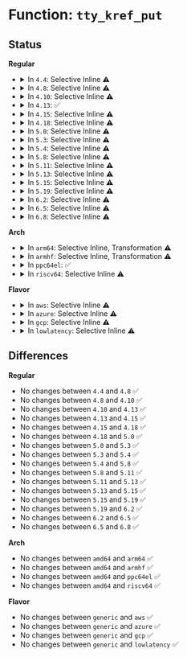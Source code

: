 # Function: <code>tty_kref_put</code>

## Status
<b>Regular</b>
<ul>
<li>
<details>
<summary>In <code>4.4</code>: Selective Inline ⚠️</summary>

```c
void tty_kref_put(struct tty_struct *tty);
```

**Collision:** Unique Global

**Inline:** Selective

**Transformation:** False

**Instances:**

```
In drivers/tty/tty_io.c (ffffffff814e0a60)
Location: drivers/tty/tty_io.c:1665
Inline: True
Inline callers:
  - drivers/tty/tty_io.c:__proc_set_tty
  - drivers/tty/tty_io.c:__tty_hangup
  - drivers/tty/tty_io.c:proc_clear_tty
  - drivers/tty/tty_io.c:tty_vhangup_self
  - drivers/tty/tty_io.c:release_tty
  - drivers/tty/tty_io.c:release_tty
  - drivers/tty/tty_io.c:tty_open
  - drivers/tty/tty_io.c:tty_open
Direct callers:
  - kernel/exit.c:release_task
  - security/apparmor/file.c:aa_inherit_files
  - drivers/tty/tty_port.c:tty_port_tty_set
  - drivers/tty/tty_port.c:tty_port_hangup
  - drivers/tty/tty_port.c:tty_port_tty_hangup
  - drivers/tty/tty_port.c:tty_port_tty_wakeup
  - drivers/tty/hvc/hvc_console.c:hvc_set_winsz
  - drivers/tty/hvc/hvc_console.c:hvc_remove
  - drivers/tty/hvc/hvc_console.c:hvc_poll
  - drivers/tty/serial/serial_core.c:uart_remove_one_port
```
**Symbols:**

```
ffffffff814e0a60-ffffffff814e0a85: tty_kref_put (STB_GLOBAL)
```
</details>
</li>
<li>
<details>
<summary>In <code>4.8</code>: Selective Inline ⚠️</summary>

```c
void tty_kref_put(struct tty_struct *tty);
```

**Collision:** Unique Global

**Inline:** Selective

**Transformation:** False

**Instances:**

```
In drivers/tty/tty_io.c (ffffffff81534fef)
Location: drivers/tty/tty_io.c:1667
Inline: True
Inline callers:
  - drivers/tty/tty_io.c:tty_open
  - drivers/tty/tty_io.c:tty_open
  - drivers/tty/tty_io.c:release_tty
  - drivers/tty/tty_io.c:release_tty
  - drivers/tty/tty_io.c:tty_vhangup_self
  - drivers/tty/tty_io.c:__tty_hangup
  - drivers/tty/tty_io.c:__proc_set_tty
  - drivers/tty/tty_io.c:proc_clear_tty
Direct callers:
  - kernel/exit.c:release_task
  - security/apparmor/file.c:aa_inherit_files
  - drivers/tty/tty_port.c:tty_port_tty_wakeup
  - drivers/tty/tty_port.c:tty_port_tty_hangup
  - drivers/tty/tty_port.c:tty_port_hangup
  - drivers/tty/tty_port.c:tty_port_tty_set
  - drivers/tty/tty_mutex.c:tty_unlock
  - drivers/tty/tty_mutex.c:tty_lock_interruptible
  - drivers/tty/hvc/hvc_console.c:hvc_remove
  - drivers/tty/hvc/hvc_console.c:hvc_poll
  - drivers/tty/hvc/hvc_console.c:hvc_set_winsz
  - drivers/tty/serial/serial_core.c:uart_remove_one_port
```
**Symbols:**

```
ffffffff81532170-ffffffff81532195: tty_kref_put (STB_GLOBAL)
```
</details>
</li>
<li>
<details>
<summary>In <code>4.10</code>: Selective Inline ⚠️</summary>

```c
void tty_kref_put(struct tty_struct *tty);
```

**Collision:** Unique Global

**Inline:** Selective

**Transformation:** False

**Instances:**

```
In drivers/tty/tty_io.c (ffffffff8156171e)
Location: drivers/tty/tty_io.c:1667
Inline: True
Inline callers:
  - drivers/tty/tty_io.c:tty_open
  - drivers/tty/tty_io.c:tty_open
  - drivers/tty/tty_io.c:release_tty
  - drivers/tty/tty_io.c:release_tty
  - drivers/tty/tty_io.c:tty_vhangup_self
  - drivers/tty/tty_io.c:__tty_hangup
  - drivers/tty/tty_io.c:__proc_set_tty
  - drivers/tty/tty_io.c:proc_clear_tty
Direct callers:
  - kernel/exit.c:release_task
  - security/apparmor/file.c:aa_inherit_files
  - drivers/tty/tty_port.c:tty_port_tty_wakeup
  - drivers/tty/tty_port.c:tty_port_tty_hangup
  - drivers/tty/tty_port.c:tty_port_hangup
  - drivers/tty/tty_port.c:tty_port_tty_set
  - drivers/tty/tty_mutex.c:tty_unlock
  - drivers/tty/tty_mutex.c:tty_lock_interruptible
  - drivers/tty/hvc/hvc_console.c:hvc_remove
  - drivers/tty/hvc/hvc_console.c:hvc_poll
  - drivers/tty/hvc/hvc_console.c:hvc_set_winsz
  - drivers/tty/serial/serial_core.c:uart_remove_one_port
```
**Symbols:**

```
ffffffff8155e8a0-ffffffff8155e8c5: tty_kref_put (STB_GLOBAL)
```
</details>
</li>
<li>
<details>
<summary>In <code>4.13</code>: ✅</summary>

```c
void tty_kref_put(struct tty_struct *tty);
```

**Collision:** Unique Global

**Inline:** No

**Transformation:** False

**Instances:**

```
In drivers/tty/tty_io.c (ffffffff81571e20)
Location: drivers/tty/tty_io.c:1435
Inline: False
Direct callers:
  - kernel/exit.c:release_task
  - security/apparmor/file.c:aa_inherit_files
  - drivers/tty/tty_io.c:tty_open
  - drivers/tty/tty_io.c:tty_open_by_driver
  - drivers/tty/tty_io.c:release_tty
  - drivers/tty/tty_io.c:release_tty
  - drivers/tty/tty_io.c:tty_vhangup_self
  - drivers/tty/tty_port.c:tty_port_tty_hangup
  - drivers/tty/tty_port.c:tty_port_hangup
  - drivers/tty/tty_port.c:tty_port_tty_set
  - drivers/tty/tty_port.c:tty_port_default_wakeup
  - drivers/tty/tty_mutex.c:tty_unlock
  - drivers/tty/tty_mutex.c:tty_lock_interruptible
  - drivers/tty/tty_jobctrl.c:__proc_set_tty
  - drivers/tty/tty_jobctrl.c:proc_clear_tty
  - drivers/tty/hvc/hvc_console.c:hvc_remove
  - drivers/tty/hvc/hvc_console.c:hvc_poll
  - drivers/tty/hvc/hvc_console.c:hvc_set_winsz
  - drivers/tty/serial/serial_core.c:uart_remove_one_port
```
**Symbols:**

```
ffffffff81571e20-ffffffff81571e81: tty_kref_put (STB_GLOBAL)
```
</details>
</li>
<li>
<details>
<summary>In <code>4.15</code>: Selective Inline ⚠️</summary>

```c
void tty_kref_put(struct tty_struct *tty);
```

**Collision:** Unique Global

**Inline:** Selective

**Transformation:** False

**Instances:**

```
In drivers/tty/tty_io.c (ffffffff815d9b0d)
Location: drivers/tty/tty_io.c:1453
Inline: True
Inline callers:
  - drivers/tty/tty_io.c:tty_open
  - drivers/tty/tty_io.c:tty_open
  - drivers/tty/tty_io.c:tty_open
  - drivers/tty/tty_io.c:tty_kopen
  - drivers/tty/tty_io.c:release_tty
  - drivers/tty/tty_io.c:release_tty
  - drivers/tty/tty_io.c:tty_vhangup_self
Direct callers:
  - kernel/exit.c:release_task
  - security/apparmor/file.c:aa_inherit_files
  - drivers/tty/tty_port.c:tty_port_tty_hangup
  - drivers/tty/tty_port.c:tty_port_hangup
  - drivers/tty/tty_port.c:tty_port_tty_set
  - drivers/tty/tty_port.c:tty_port_default_wakeup
  - drivers/tty/tty_mutex.c:tty_unlock
  - drivers/tty/tty_mutex.c:tty_lock_interruptible
  - drivers/tty/tty_jobctrl.c:__proc_set_tty
  - drivers/tty/tty_jobctrl.c:proc_clear_tty
  - drivers/tty/hvc/hvc_console.c:hvc_remove
  - drivers/tty/hvc/hvc_console.c:hvc_poll
  - drivers/tty/hvc/hvc_console.c:hvc_set_winsz
  - drivers/tty/serial/serial_core.c:uart_remove_one_port
  - drivers/tty/serdev/serdev-ttyport.c:ttyport_write_wakeup
```
**Symbols:**

```
ffffffff815d8750-ffffffff815d877a: tty_kref_put (STB_GLOBAL)
```
</details>
</li>
<li>
<details>
<summary>In <code>4.18</code>: Selective Inline ⚠️</summary>

```c
void tty_kref_put(struct tty_struct *tty);
```

**Collision:** Unique Global

**Inline:** Selective

**Transformation:** False

**Instances:**

```
In drivers/tty/tty_io.c (ffffffff81612a8d)
Location: drivers/tty/tty_io.c:1471
Inline: True
Inline callers:
  - drivers/tty/tty_io.c:tty_open
  - drivers/tty/tty_io.c:tty_open
  - drivers/tty/tty_io.c:tty_open
  - drivers/tty/tty_io.c:tty_kopen
  - drivers/tty/tty_io.c:release_tty
  - drivers/tty/tty_io.c:release_tty
  - drivers/tty/tty_io.c:tty_vhangup_self
Direct callers:
  - security/apparmor/file.c:aa_inherit_files
  - drivers/tty/tty_port.c:tty_port_tty_hangup
  - drivers/tty/tty_port.c:tty_port_hangup
  - drivers/tty/tty_port.c:tty_port_tty_set
  - drivers/tty/tty_port.c:tty_port_default_wakeup
  - drivers/tty/tty_mutex.c:tty_unlock
  - drivers/tty/tty_mutex.c:tty_lock_interruptible
  - drivers/tty/tty_jobctrl.c:__proc_set_tty
  - drivers/tty/tty_jobctrl.c:proc_clear_tty
  - drivers/tty/hvc/hvc_console.c:hvc_remove
  - drivers/tty/hvc/hvc_console.c:hvc_poll
  - drivers/tty/hvc/hvc_console.c:hvc_set_winsz
  - drivers/tty/serial/serial_core.c:uart_remove_one_port
  - drivers/tty/serdev/serdev-ttyport.c:ttyport_write_wakeup
```
**Symbols:**

```
ffffffff81610940-ffffffff8161096b: tty_kref_put (STB_GLOBAL)
```
</details>
</li>
<li>
<details>
<summary>In <code>5.0</code>: Selective Inline ⚠️</summary>

```c
void tty_kref_put(struct tty_struct *tty);
```

**Collision:** Unique Global

**Inline:** Selective

**Transformation:** False

**Instances:**

```
In drivers/tty/tty_io.c (ffffffff8162fb2d)
Location: drivers/tty/tty_io.c:1483
Inline: True
Inline callers:
  - drivers/tty/tty_io.c:tty_open
  - drivers/tty/tty_io.c:tty_open
  - drivers/tty/tty_io.c:tty_open
  - drivers/tty/tty_io.c:tty_kopen
  - drivers/tty/tty_io.c:release_tty
  - drivers/tty/tty_io.c:release_tty
  - drivers/tty/tty_io.c:tty_vhangup_self
Direct callers:
  - security/apparmor/file.c:aa_inherit_files
  - drivers/tty/tty_port.c:tty_port_tty_hangup
  - drivers/tty/tty_port.c:tty_port_hangup
  - drivers/tty/tty_port.c:tty_port_tty_set
  - drivers/tty/tty_port.c:tty_port_default_wakeup
  - drivers/tty/tty_mutex.c:tty_unlock
  - drivers/tty/tty_mutex.c:tty_lock_interruptible
  - drivers/tty/tty_jobctrl.c:__proc_set_tty
  - drivers/tty/tty_jobctrl.c:proc_clear_tty
  - drivers/tty/hvc/hvc_console.c:hvc_remove
  - drivers/tty/hvc/hvc_console.c:__hvc_poll
  - drivers/tty/hvc/hvc_console.c:hvc_set_winsz
  - drivers/tty/serial/serial_core.c:uart_remove_one_port
  - drivers/tty/serdev/serdev-ttyport.c:ttyport_write_wakeup
```
**Symbols:**

```
ffffffff8162da70-ffffffff8162da9b: tty_kref_put (STB_GLOBAL)
```
</details>
</li>
<li>
<details>
<summary>In <code>5.3</code>: Selective Inline ⚠️</summary>

```c
void tty_kref_put(struct tty_struct *tty);
```

**Collision:** Unique Global

**Inline:** Selective

**Transformation:** False

**Instances:**

```
In drivers/tty/tty_io.c (ffffffff81663a2f)
Location: drivers/tty/tty_io.c:1485
Inline: True
Inline callers:
  - drivers/tty/tty_io.c:tty_open
  - drivers/tty/tty_io.c:tty_open
  - drivers/tty/tty_io.c:tty_open
  - drivers/tty/tty_io.c:tty_kopen
  - drivers/tty/tty_io.c:release_tty
  - drivers/tty/tty_io.c:release_tty
  - drivers/tty/tty_io.c:tty_vhangup_self
Direct callers:
  - kernel/exit.c:release_task
  - kernel/audit.c:audit_set_loginuid
  - security/apparmor/file.c:aa_inherit_files
  - drivers/tty/tty_port.c:tty_port_tty_hangup
  - drivers/tty/tty_port.c:tty_port_hangup
  - drivers/tty/tty_port.c:tty_port_tty_set
  - drivers/tty/tty_port.c:tty_port_default_wakeup
  - drivers/tty/tty_mutex.c:tty_unlock
  - drivers/tty/tty_mutex.c:tty_lock_interruptible
  - drivers/tty/tty_jobctrl.c:__proc_set_tty
  - drivers/tty/tty_jobctrl.c:proc_clear_tty
  - drivers/tty/hvc/hvc_console.c:hvc_remove
  - drivers/tty/hvc/hvc_console.c:__hvc_poll
  - drivers/tty/hvc/hvc_console.c:hvc_set_winsz
  - drivers/tty/serial/serial_core.c:uart_remove_one_port
  - drivers/tty/serdev/serdev-ttyport.c:ttyport_write_wakeup
```
**Symbols:**

```
ffffffff81661620-ffffffff81661649: tty_kref_put (STB_GLOBAL)
```
</details>
</li>
<li>
<details>
<summary>In <code>5.4</code>: Selective Inline ⚠️</summary>

```c
void tty_kref_put(struct tty_struct *tty);
```

**Collision:** Unique Global

**Inline:** Selective

**Transformation:** False

**Instances:**

```
In drivers/tty/tty_io.c (ffffffff8168609f)
Location: drivers/tty/tty_io.c:1485
Inline: True
Inline callers:
  - drivers/tty/tty_io.c:tty_open
  - drivers/tty/tty_io.c:tty_open
  - drivers/tty/tty_io.c:tty_open
  - drivers/tty/tty_io.c:tty_kopen
  - drivers/tty/tty_io.c:release_tty
  - drivers/tty/tty_io.c:release_tty
  - drivers/tty/tty_io.c:tty_vhangup_self
Direct callers:
  - kernel/exit.c:release_task
  - kernel/audit.c:audit_set_loginuid
  - security/apparmor/file.c:aa_inherit_files
  - drivers/tty/tty_port.c:tty_port_tty_hangup
  - drivers/tty/tty_port.c:tty_port_hangup
  - drivers/tty/tty_port.c:tty_port_tty_set
  - drivers/tty/tty_port.c:tty_port_default_wakeup
  - drivers/tty/tty_mutex.c:tty_unlock
  - drivers/tty/tty_mutex.c:tty_lock_interruptible
  - drivers/tty/tty_jobctrl.c:__proc_set_tty
  - drivers/tty/tty_jobctrl.c:proc_clear_tty
  - drivers/tty/hvc/hvc_console.c:hvc_remove
  - drivers/tty/hvc/hvc_console.c:__hvc_poll
  - drivers/tty/hvc/hvc_console.c:hvc_set_winsz
  - drivers/tty/serial/serial_core.c:uart_remove_one_port
  - drivers/tty/serdev/serdev-ttyport.c:ttyport_write_wakeup
```
**Symbols:**

```
ffffffff81683c70-ffffffff81683c99: tty_kref_put (STB_GLOBAL)
```
</details>
</li>
<li>
<details>
<summary>In <code>5.8</code>: Selective Inline ⚠️</summary>

```c
void tty_kref_put(struct tty_struct *tty);
```

**Collision:** Unique Global

**Inline:** Selective

**Transformation:** False

**Instances:**

```
In drivers/tty/tty_io.c (ffffffff81738102)
Location: drivers/tty/tty_io.c:1489
Inline: True
Inline callers:
  - drivers/tty/tty_io.c:tty_open
  - drivers/tty/tty_io.c:tty_open_by_driver
  - drivers/tty/tty_io.c:tty_open_by_driver
  - drivers/tty/tty_io.c:tty_kopen
  - drivers/tty/tty_io.c:release_tty
  - drivers/tty/tty_io.c:release_tty
  - drivers/tty/tty_io.c:tty_vhangup_self
Direct callers:
  - kernel/exit.c:__exit_signal
  - kernel/audit.c:audit_log_set_loginuid
  - kernel/audit.c:audit_log_multicast
  - security/selinux/hooks.c:selinux_bprm_committing_creds
  - security/apparmor/file.c:aa_inherit_files
  - drivers/tty/tty_port.c:tty_port_tty_hangup
  - drivers/tty/tty_port.c:tty_port_hangup
  - drivers/tty/tty_port.c:tty_port_default_wakeup
  - drivers/tty/tty_mutex.c:tty_unlock
  - drivers/tty/tty_mutex.c:tty_lock_interruptible
  - drivers/tty/tty_jobctrl.c:tty_jobctrl_ioctl
  - drivers/tty/tty_jobctrl.c:session_clear_tty
  - drivers/tty/tty_jobctrl.c:__proc_set_tty
  - drivers/tty/hvc/hvc_console.c:hvc_remove
  - drivers/tty/hvc/hvc_console.c:__hvc_poll
  - drivers/tty/hvc/hvc_console.c:hvc_set_winsz
  - drivers/tty/serial/serial_core.c:uart_remove_one_port
  - drivers/tty/serdev/serdev-ttyport.c:ttyport_write_wakeup
```
**Symbols:**

```
ffffffff81735300-ffffffff81735382: tty_kref_put (STB_GLOBAL)
```
</details>
</li>
<li>
<details>
<summary>In <code>5.11</code>: Selective Inline ⚠️</summary>

```c
void tty_kref_put(struct tty_struct *tty);
```

**Collision:** Unique Global

**Inline:** Selective

**Transformation:** False

**Instances:**

```
In drivers/tty/tty_io.c (ffffffff817544be)
Location: drivers/tty/tty_io.c:1570
Inline: True
Inline callers:
  - drivers/tty/tty_io.c:tty_open
  - drivers/tty/tty_io.c:tty_open_by_driver
  - drivers/tty/tty_io.c:tty_open_by_driver
  - drivers/tty/tty_io.c:tty_kopen
  - drivers/tty/tty_io.c:release_tty
  - drivers/tty/tty_io.c:release_tty
  - drivers/tty/tty_io.c:tty_vhangup_self
Direct callers:
  - kernel/exit.c:__exit_signal
  - kernel/audit.c:audit_log_set_loginuid
  - kernel/audit.c:audit_log_multicast
  - security/selinux/hooks.c:selinux_bprm_committing_creds
  - security/apparmor/file.c:aa_inherit_files
  - drivers/tty/tty_port.c:tty_port_tty_hangup
  - drivers/tty/tty_port.c:tty_port_hangup
  - drivers/tty/tty_port.c:tty_port_default_wakeup
  - drivers/tty/tty_mutex.c:tty_unlock
  - drivers/tty/tty_mutex.c:tty_lock_interruptible
  - drivers/tty/tty_jobctrl.c:tty_jobctrl_ioctl
  - drivers/tty/tty_jobctrl.c:session_clear_tty
  - drivers/tty/tty_jobctrl.c:__proc_set_tty
  - drivers/tty/hvc/hvc_console.c:hvc_remove
  - drivers/tty/hvc/hvc_console.c:__hvc_poll
  - drivers/tty/hvc/hvc_console.c:hvc_set_winsz
  - drivers/tty/serial/serial_core.c:uart_remove_one_port
  - drivers/tty/serdev/serdev-ttyport.c:ttyport_write_wakeup
```
**Symbols:**

```
ffffffff817514b0-ffffffff81751532: tty_kref_put (STB_GLOBAL)
```
</details>
</li>
<li>
<details>
<summary>In <code>5.13</code>: Selective Inline ⚠️</summary>

```c
void tty_kref_put(struct tty_struct *tty);
```

**Collision:** Unique Global

**Inline:** Selective

**Transformation:** False

**Instances:**

```
In drivers/tty/tty_io.c (ffffffff8173807d)
Location: drivers/tty/tty_io.c:1585
Inline: True
Inline callers:
  - drivers/tty/tty_io.c:tty_open
  - drivers/tty/tty_io.c:tty_open
  - drivers/tty/tty_io.c:tty_open
  - drivers/tty/tty_io.c:tty_kopen
  - drivers/tty/tty_io.c:release_tty
  - drivers/tty/tty_io.c:release_tty
  - drivers/tty/tty_io.c:tty_vhangup_self
Direct callers:
  - kernel/exit.c:__exit_signal
  - kernel/audit.c:audit_set_loginuid
  - kernel/audit.c:audit_log_multicast
  - security/selinux/hooks.c:selinux_bprm_committing_creds
  - security/apparmor/file.c:aa_inherit_files
  - drivers/tty/tty_port.c:tty_port_tty_hangup
  - drivers/tty/tty_port.c:tty_port_hangup
  - drivers/tty/tty_port.c:tty_port_default_wakeup
  - drivers/tty/tty_mutex.c:tty_unlock
  - drivers/tty/tty_mutex.c:tty_lock_interruptible
  - drivers/tty/tty_jobctrl.c:no_tty
  - drivers/tty/tty_jobctrl.c:session_clear_tty
  - drivers/tty/tty_jobctrl.c:__proc_set_tty
  - drivers/tty/hvc/hvc_console.c:hvc_remove
  - drivers/tty/hvc/hvc_console.c:__hvc_poll
  - drivers/tty/hvc/hvc_console.c:hvc_set_winsz
  - drivers/tty/serial/serial_core.c:uart_remove_one_port
  - drivers/tty/serdev/serdev-ttyport.c:ttyport_write_wakeup
```
**Symbols:**

```
ffffffff81735340-ffffffff817353c2: tty_kref_put (STB_GLOBAL)
```
</details>
</li>
<li>
<details>
<summary>In <code>5.15</code>: Selective Inline ⚠️</summary>

```c
void tty_kref_put(struct tty_struct *tty);
```

**Collision:** Unique Global

**Inline:** Selective

**Transformation:** False

**Instances:**

```
In drivers/tty/tty_io.c (ffffffff817b8b1d)
Location: drivers/tty/tty_io.c:1578
Inline: True
Inline callers:
  - drivers/tty/tty_io.c:tty_open
  - drivers/tty/tty_io.c:tty_open
  - drivers/tty/tty_io.c:tty_open
  - drivers/tty/tty_io.c:tty_kopen
  - drivers/tty/tty_io.c:release_tty
  - drivers/tty/tty_io.c:release_tty
  - drivers/tty/tty_io.c:tty_vhangup_self
Direct callers:
  - kernel/exit.c:__exit_signal
  - kernel/audit.c:audit_set_loginuid
  - kernel/audit.c:audit_log_multicast
  - security/selinux/hooks.c:selinux_bprm_committing_creds
  - security/apparmor/file.c:aa_inherit_files
  - drivers/tty/tty_port.c:tty_port_tty_hangup
  - drivers/tty/tty_port.c:tty_port_hangup
  - drivers/tty/tty_port.c:tty_port_default_wakeup
  - drivers/tty/tty_mutex.c:tty_unlock_slave
  - drivers/tty/tty_mutex.c:tty_lock_interruptible
  - drivers/tty/tty_jobctrl.c:no_tty
  - drivers/tty/tty_jobctrl.c:session_clear_tty
  - drivers/tty/tty_jobctrl.c:__proc_set_tty
  - drivers/tty/hvc/hvc_console.c:hvc_remove
  - drivers/tty/hvc/hvc_console.c:__hvc_poll
  - drivers/tty/hvc/hvc_console.c:hvc_set_winsz
  - drivers/tty/serial/serial_core.c:uart_remove_one_port
  - drivers/tty/serial/8250/8250_port.c:serial8250_update_uartclk
  - drivers/tty/serdev/serdev-ttyport.c:ttyport_write_wakeup
```
**Symbols:**

```
ffffffff817b5d00-ffffffff817b5d82: tty_kref_put (STB_GLOBAL)
```
</details>
</li>
<li>
<details>
<summary>In <code>5.19</code>: Selective Inline ⚠️</summary>

```c
void tty_kref_put(struct tty_struct *tty);
```

**Collision:** Unique Global

**Inline:** Selective

**Transformation:** False

**Instances:**

```
In drivers/tty/tty_io.c (ffffffff818f4ae7)
Location: drivers/tty/tty_io.c:1567
Inline: True
Inline callers:
  - drivers/tty/tty_io.c:tty_open
  - drivers/tty/tty_io.c:tty_open
  - drivers/tty/tty_io.c:tty_open
  - drivers/tty/tty_io.c:tty_open
  - drivers/tty/tty_io.c:tty_open
  - drivers/tty/tty_io.c:tty_open
  - drivers/tty/tty_io.c:tty_kopen
  - drivers/tty/tty_io.c:tty_kopen
  - drivers/tty/tty_io.c:release_tty
  - drivers/tty/tty_io.c:release_tty
  - drivers/tty/tty_io.c:release_tty
  - drivers/tty/tty_io.c:release_tty
  - drivers/tty/tty_io.c:tty_vhangup_self
  - drivers/tty/tty_io.c:tty_vhangup_self
Direct callers:
  - kernel/exit.c:__exit_signal
  - kernel/audit.c:audit_set_loginuid
  - kernel/audit.c:audit_log_task_info
  - kernel/audit.c:audit_log_multicast
  - security/selinux/hooks.c:selinux_bprm_committing_creds
  - security/selinux/hooks.c:selinux_bprm_committing_creds
  - security/selinux/hooks.c:selinux_bprm_committing_creds
  - security/apparmor/file.c:aa_inherit_files
  - security/apparmor/file.c:aa_inherit_files
  - security/apparmor/file.c:aa_inherit_files
  - drivers/tty/tty_port.c:tty_port_tty_hangup
  - drivers/tty/tty_port.c:tty_port_hangup
  - drivers/tty/tty_port.c:tty_port_default_wakeup
  - drivers/tty/tty_mutex.c:tty_unlock_slave
  - drivers/tty/tty_mutex.c:tty_lock_interruptible
  - drivers/tty/tty_jobctrl.c:no_tty
  - drivers/tty/tty_jobctrl.c:session_clear_tty
  - drivers/tty/tty_jobctrl.c:__proc_set_tty
  - drivers/tty/hvc/hvc_console.c:hvc_remove
  - drivers/tty/hvc/hvc_console.c:__hvc_poll
  - drivers/tty/hvc/hvc_console.c:hvc_set_winsz
  - drivers/tty/serial/serial_core.c:uart_remove_one_port
  - drivers/tty/serial/8250/8250_port.c:serial8250_update_uartclk
  - drivers/tty/serdev/serdev-ttyport.c:ttyport_write_wakeup
```
**Symbols:**

```
ffffffff818f1810-ffffffff818f18c2: tty_kref_put (STB_GLOBAL)
```
</details>
</li>
<li>
<details>
<summary>In <code>6.2</code>: Selective Inline ⚠️</summary>

```c
void tty_kref_put(struct tty_struct *tty);
```

**Collision:** Unique Global

**Inline:** Selective

**Transformation:** False

**Instances:**

```
In drivers/tty/tty_io.c (ffffffff81a4d117)
Location: drivers/tty/tty_io.c:1562
Inline: True
Inline callers:
  - drivers/tty/tty_io.c:tty_open
  - drivers/tty/tty_io.c:tty_open
  - drivers/tty/tty_io.c:tty_open
  - drivers/tty/tty_io.c:tty_open
  - drivers/tty/tty_io.c:tty_open
  - drivers/tty/tty_io.c:tty_open
  - drivers/tty/tty_io.c:tty_kopen
  - drivers/tty/tty_io.c:tty_kopen
  - drivers/tty/tty_io.c:release_tty
  - drivers/tty/tty_io.c:release_tty
  - drivers/tty/tty_io.c:release_tty
  - drivers/tty/tty_io.c:release_tty
  - drivers/tty/tty_io.c:tty_vhangup_self
  - drivers/tty/tty_io.c:tty_vhangup_self
Direct callers:
  - kernel/exit.c:__exit_signal
  - kernel/audit.c:audit_set_loginuid
  - kernel/audit.c:audit_log_task_info
  - kernel/audit.c:audit_log_multicast
  - security/selinux/hooks.c:selinux_bprm_committing_creds
  - security/selinux/hooks.c:selinux_bprm_committing_creds
  - security/selinux/hooks.c:selinux_bprm_committing_creds
  - security/apparmor/file.c:aa_inherit_files
  - security/apparmor/file.c:aa_inherit_files
  - security/apparmor/file.c:aa_inherit_files
  - drivers/tty/tty_port.c:tty_port_tty_hangup
  - drivers/tty/tty_port.c:tty_port_hangup
  - drivers/tty/tty_port.c:tty_port_default_wakeup
  - drivers/tty/tty_mutex.c:tty_unlock_slave
  - drivers/tty/tty_mutex.c:tty_lock_interruptible
  - drivers/tty/tty_jobctrl.c:no_tty
  - drivers/tty/tty_jobctrl.c:session_clear_tty
  - drivers/tty/tty_jobctrl.c:__proc_set_tty
  - drivers/tty/hvc/hvc_console.c:hvc_remove
  - drivers/tty/hvc/hvc_console.c:__hvc_poll
  - drivers/tty/hvc/hvc_console.c:hvc_set_winsz
  - drivers/tty/serial/serial_core.c:uart_remove_one_port
  - drivers/tty/serial/8250/8250_port.c:serial8250_update_uartclk
  - drivers/tty/serdev/serdev-ttyport.c:ttyport_write_wakeup
```
**Symbols:**

```
ffffffff81a498a0-ffffffff81a4994a: tty_kref_put (STB_GLOBAL)
```
</details>
</li>
<li>
<details>
<summary>In <code>6.5</code>: Selective Inline ⚠️</summary>

```c
void tty_kref_put(struct tty_struct *tty);
```

**Collision:** Unique Global

**Inline:** Selective

**Transformation:** False

**Instances:**

```
In drivers/tty/tty_io.c (ffffffff81a97417)
Location: drivers/tty/tty_io.c:1571
Inline: True
Inline callers:
  - drivers/tty/tty_io.c:tty_open
  - drivers/tty/tty_io.c:tty_open
  - drivers/tty/tty_io.c:tty_open
  - drivers/tty/tty_io.c:tty_open
  - drivers/tty/tty_io.c:tty_open
  - drivers/tty/tty_io.c:tty_open
  - drivers/tty/tty_io.c:tty_kopen
  - drivers/tty/tty_io.c:tty_kopen
  - drivers/tty/tty_io.c:release_tty
  - drivers/tty/tty_io.c:release_tty
  - drivers/tty/tty_io.c:release_tty
  - drivers/tty/tty_io.c:release_tty
  - drivers/tty/tty_io.c:tty_vhangup_self
  - drivers/tty/tty_io.c:tty_vhangup_self
Direct callers:
  - kernel/exit.c:__exit_signal
  - kernel/audit.c:audit_set_loginuid
  - kernel/audit.c:audit_log_task_info
  - kernel/audit.c:audit_log_multicast
  - security/selinux/hooks.c:selinux_bprm_committing_creds
  - security/selinux/hooks.c:selinux_bprm_committing_creds
  - security/selinux/hooks.c:selinux_bprm_committing_creds
  - security/apparmor/file.c:aa_inherit_files
  - security/apparmor/file.c:aa_inherit_files
  - security/apparmor/file.c:aa_inherit_files
  - drivers/tty/tty_port.c:tty_port_tty_hangup
  - drivers/tty/tty_port.c:tty_port_hangup
  - drivers/tty/tty_port.c:tty_port_default_wakeup
  - drivers/tty/tty_mutex.c:tty_unlock_slave
  - drivers/tty/tty_mutex.c:tty_lock_interruptible
  - drivers/tty/tty_jobctrl.c:no_tty
  - drivers/tty/tty_jobctrl.c:session_clear_tty
  - drivers/tty/tty_jobctrl.c:__proc_set_tty
  - drivers/tty/hvc/hvc_console.c:hvc_remove
  - drivers/tty/hvc/hvc_console.c:__hvc_poll
  - drivers/tty/hvc/hvc_console.c:hvc_set_winsz
  - drivers/tty/serial/serial_core.c:serial_core_remove_one_port
  - drivers/tty/serial/8250/8250_port.c:serial8250_update_uartclk
  - drivers/tty/serdev/serdev-ttyport.c:ttyport_write_wakeup
```
**Symbols:**

```
ffffffff81a93ad0-ffffffff81a93b7a: tty_kref_put (STB_GLOBAL)
```
</details>
</li>
<li>
<details>
<summary>In <code>6.8</code>: Selective Inline ⚠️</summary>

```c
void tty_kref_put(struct tty_struct *tty);
```

**Collision:** Unique Global

**Inline:** Selective

**Transformation:** False

**Instances:**

```
In drivers/tty/tty_io.c (ffffffff81ae9e56)
Location: drivers/tty/tty_io.c:1569
Inline: True
Inline callers:
  - drivers/tty/tty_io.c:tty_open
  - drivers/tty/tty_io.c:tty_open
  - drivers/tty/tty_io.c:tty_open
  - drivers/tty/tty_io.c:tty_open
  - drivers/tty/tty_io.c:tty_open
  - drivers/tty/tty_io.c:tty_open
  - drivers/tty/tty_io.c:tty_kopen
  - drivers/tty/tty_io.c:tty_kopen
  - drivers/tty/tty_io.c:release_tty
  - drivers/tty/tty_io.c:release_tty
  - drivers/tty/tty_io.c:release_tty
  - drivers/tty/tty_io.c:release_tty
  - drivers/tty/tty_io.c:tty_vhangup_self
  - drivers/tty/tty_io.c:tty_vhangup_self
Direct callers:
  - kernel/exit.c:__exit_signal
  - kernel/audit.c:audit_set_loginuid
  - kernel/audit.c:audit_log_task_info
  - kernel/audit.c:audit_log_multicast
  - security/selinux/hooks.c:selinux_bprm_committing_creds
  - security/selinux/hooks.c:selinux_bprm_committing_creds
  - security/selinux/hooks.c:selinux_bprm_committing_creds
  - security/apparmor/file.c:aa_inherit_files
  - security/apparmor/file.c:aa_inherit_files
  - security/apparmor/file.c:aa_inherit_files
  - drivers/tty/tty_port.c:tty_port_tty_hangup
  - drivers/tty/tty_port.c:tty_port_hangup
  - drivers/tty/tty_port.c:tty_port_default_wakeup
  - drivers/tty/tty_mutex.c:tty_unlock_slave
  - drivers/tty/tty_mutex.c:tty_lock_interruptible
  - drivers/tty/tty_jobctrl.c:no_tty
  - drivers/tty/tty_jobctrl.c:session_clear_tty
  - drivers/tty/tty_jobctrl.c:__proc_set_tty
  - drivers/tty/hvc/hvc_console.c:hvc_remove
  - drivers/tty/hvc/hvc_console.c:__hvc_poll
  - drivers/tty/hvc/hvc_console.c:hvc_set_winsz
  - drivers/tty/serial/serial_core.c:serial_core_remove_one_port
  - drivers/tty/serial/8250/8250_port.c:serial8250_update_uartclk
  - drivers/tty/serdev/serdev-ttyport.c:ttyport_write_wakeup
```
**Symbols:**

```
ffffffff81ae6540-ffffffff81ae65ea: tty_kref_put (STB_GLOBAL)
```
</details>
</li>
</ul>
<b>Arch</b>
<ul>
<li>
<details>
<summary>In <code>arm64</code>: Selective Inline, Transformation ⚠️</summary>

```c
void tty_kref_put(struct tty_struct *tty);
```

**Collision:** Unique Global

**Inline:** Selective

**Transformation:** True

**Instances:**

```
In drivers/tty/tty_io.c (ffff800010853c9c)
Location: drivers/tty/tty_io.c:1485
Inline: True
Inline callers:
  - drivers/tty/tty_io.c:tty_open
  - drivers/tty/tty_io.c:tty_open
  - drivers/tty/tty_io.c:tty_open
  - drivers/tty/tty_io.c:tty_kopen
  - drivers/tty/tty_io.c:release_tty
  - drivers/tty/tty_io.c:release_tty
  - drivers/tty/tty_io.c:tty_vhangup_self
Direct callers:
  - kernel/exit.c:release_task
  - kernel/audit.c:audit_set_loginuid
  - security/apparmor/file.c:aa_inherit_files
  - security/apparmor/file.c:aa_inherit_files
  - drivers/tty/tty_io.c:tty_open
  - drivers/tty/tty_io.c:tty_open
  - drivers/tty/tty_io.c:tty_open
  - drivers/tty/tty_io.c:tty_kopen
  - drivers/tty/tty_io.c:release_tty
  - drivers/tty/tty_io.c:release_tty
  - drivers/tty/tty_io.c:tty_vhangup_self
  - drivers/tty/tty_port.c:tty_port_tty_hangup
  - drivers/tty/tty_port.c:tty_port_hangup
  - drivers/tty/tty_port.c:tty_port_tty_set
  - drivers/tty/tty_port.c:tty_port_default_wakeup
  - drivers/tty/tty_mutex.c:tty_unlock
  - drivers/tty/tty_mutex.c:tty_lock_interruptible
  - drivers/tty/tty_jobctrl.c:__proc_set_tty
  - drivers/tty/tty_jobctrl.c:proc_clear_tty
  - drivers/tty/hvc/hvc_console.c:hvc_remove
  - drivers/tty/hvc/hvc_console.c:__hvc_poll
  - drivers/tty/hvc/hvc_console.c:hvc_set_winsz
  - drivers/tty/serial/serial_core.c:uart_remove_one_port
  - drivers/tty/serdev/serdev-ttyport.c:ttyport_write_wakeup
```
**Symbols:**

```
ffff80001084f2e0-ffff80001084f348: tty_kref_put.part.0 (STB_LOCAL)
ffff80001084f348-ffff80001084f378: tty_kref_put (STB_GLOBAL)
```
</details>
</li>
<li>
<details>
<summary>In <code>armhf</code>: Selective Inline, Transformation ⚠️</summary>

```c
void tty_kref_put(struct tty_struct *tty);
```

**Collision:** Unique Global

**Inline:** Selective

**Transformation:** True

**Instances:**

```
In drivers/tty/tty_io.c (c095e538)
Location: drivers/tty/tty_io.c:1485
Inline: True
Inline callers:
  - drivers/tty/tty_io.c:tty_open
  - drivers/tty/tty_io.c:tty_open
  - drivers/tty/tty_io.c:tty_open
  - drivers/tty/tty_io.c:tty_kopen
  - drivers/tty/tty_io.c:release_tty
  - drivers/tty/tty_io.c:release_tty
  - drivers/tty/tty_io.c:tty_vhangup_self
Direct callers:
  - kernel/exit.c:release_task
  - kernel/audit.c:audit_set_loginuid
  - security/apparmor/file.c:aa_inherit_files
  - drivers/tty/tty_io.c:tty_open
  - drivers/tty/tty_io.c:tty_open
  - drivers/tty/tty_io.c:tty_open
  - drivers/tty/tty_io.c:tty_kopen
  - drivers/tty/tty_io.c:release_tty
  - drivers/tty/tty_io.c:release_tty
  - drivers/tty/tty_io.c:tty_vhangup_self
  - drivers/tty/tty_port.c:tty_port_tty_hangup
  - drivers/tty/tty_port.c:tty_port_hangup
  - drivers/tty/tty_port.c:tty_port_tty_set
  - drivers/tty/tty_port.c:tty_port_default_wakeup
  - drivers/tty/tty_mutex.c:tty_unlock
  - drivers/tty/tty_mutex.c:tty_lock_interruptible
  - drivers/tty/tty_jobctrl.c:__proc_set_tty
  - drivers/tty/tty_jobctrl.c:proc_clear_tty
  - drivers/tty/hvc/hvc_console.c:hvc_remove
  - drivers/tty/hvc/hvc_console.c:__hvc_poll
  - drivers/tty/hvc/hvc_console.c:hvc_set_winsz
  - drivers/tty/serial/serial_core.c:uart_remove_one_port
  - drivers/tty/serdev/serdev-ttyport.c:ttyport_write_wakeup
```
**Symbols:**

```
c095b5d8-c095b63c: tty_kref_put.part.0 (STB_LOCAL)
c095b63c-c095b660: tty_kref_put (STB_GLOBAL)
```
</details>
</li>
<li>
<details>
<summary>In <code>ppc64el</code>: ✅</summary>

```c
void tty_kref_put(struct tty_struct *tty);
```

**Collision:** Unique Global

**Inline:** No

**Transformation:** False

**Instances:**

```
In drivers/tty/tty_io.c (c0000000008ed9b0)
Location: drivers/tty/tty_io.c:1485
Inline: False
Direct callers:
  - kernel/exit.c:release_task
  - kernel/audit.c:audit_set_loginuid
  - security/apparmor/file.c:aa_inherit_files
  - drivers/tty/tty_io.c:tty_open
  - drivers/tty/tty_io.c:tty_open
  - drivers/tty/tty_io.c:tty_open
  - drivers/tty/tty_io.c:tty_kopen
  - drivers/tty/tty_io.c:release_tty
  - drivers/tty/tty_io.c:release_tty
  - drivers/tty/tty_io.c:tty_vhangup_self
  - drivers/tty/tty_port.c:tty_port_tty_hangup
  - drivers/tty/tty_port.c:tty_port_hangup
  - drivers/tty/tty_port.c:tty_port_tty_set
  - drivers/tty/tty_port.c:tty_port_default_wakeup
  - drivers/tty/tty_mutex.c:tty_unlock
  - drivers/tty/tty_mutex.c:tty_lock_interruptible
  - drivers/tty/tty_jobctrl.c:__proc_set_tty
  - drivers/tty/tty_jobctrl.c:proc_clear_tty
  - drivers/tty/hvc/hvsi_lib.c:hvsilib_close
  - drivers/tty/hvc/hvsi_lib.c:hvsilib_close
  - drivers/tty/hvc/hvsi.c:hvsi_interrupt
  - drivers/tty/hvc/hvc_console.c:hvc_remove
  - drivers/tty/hvc/hvc_console.c:__hvc_poll
  - drivers/tty/hvc/hvc_console.c:hvc_set_winsz
  - drivers/tty/serial/serial_core.c:uart_remove_one_port
  - drivers/tty/serdev/serdev-ttyport.c:ttyport_write_wakeup
```
**Symbols:**

```
c0000000008ed9b0-c0000000008eda54: tty_kref_put (STB_GLOBAL)
```
</details>
</li>
<li>
<details>
<summary>In <code>riscv64</code>: Selective Inline ⚠️</summary>

```c
void tty_kref_put(struct tty_struct *tty);
```

**Collision:** Unique Global

**Inline:** Selective

**Transformation:** False

**Instances:**

```
In drivers/tty/tty_io.c (ffffffe0005302f4)
Location: drivers/tty/tty_io.c:1485
Inline: True
Inline callers:
  - drivers/tty/tty_io.c:tty_open
  - drivers/tty/tty_io.c:tty_open
  - drivers/tty/tty_io.c:tty_open
  - drivers/tty/tty_io.c:tty_kopen
  - drivers/tty/tty_io.c:release_tty
  - drivers/tty/tty_io.c:release_tty
  - drivers/tty/tty_io.c:tty_vhangup_self
Direct callers:
  - kernel/exit.c:release_task
  - kernel/audit.c:audit_set_loginuid
  - security/apparmor/file.c:aa_inherit_files
  - drivers/tty/tty_port.c:tty_port_tty_hangup
  - drivers/tty/tty_port.c:tty_port_hangup
  - drivers/tty/tty_port.c:tty_port_tty_set
  - drivers/tty/tty_port.c:tty_port_default_wakeup
  - drivers/tty/tty_mutex.c:tty_unlock
  - drivers/tty/tty_mutex.c:tty_lock_interruptible
  - drivers/tty/tty_jobctrl.c:__proc_set_tty
  - drivers/tty/tty_jobctrl.c:proc_clear_tty
  - drivers/tty/hvc/hvc_console.c:hvc_remove
  - drivers/tty/hvc/hvc_console.c:__hvc_poll
  - drivers/tty/hvc/hvc_console.c:hvc_set_winsz
  - drivers/tty/serial/serial_core.c:uart_remove_one_port
  - drivers/tty/serdev/serdev-ttyport.c:ttyport_write_wakeup
```
**Symbols:**

```
ffffffe00052cf24-ffffffe00052cf6a: tty_kref_put (STB_GLOBAL)
```
</details>
</li>
</ul>
<b>Flavor</b>
<ul>
<li>
<details>
<summary>In <code>aws</code>: Selective Inline ⚠️</summary>

```c
void tty_kref_put(struct tty_struct *tty);
```

**Collision:** Unique Global

**Inline:** Selective

**Transformation:** False

**Instances:**

```
In drivers/tty/tty_io.c (ffffffff8164bb1f)
Location: drivers/tty/tty_io.c:1485
Inline: True
Inline callers:
  - drivers/tty/tty_io.c:tty_open
  - drivers/tty/tty_io.c:tty_open
  - drivers/tty/tty_io.c:tty_open
  - drivers/tty/tty_io.c:tty_kopen
  - drivers/tty/tty_io.c:release_tty
  - drivers/tty/tty_io.c:release_tty
  - drivers/tty/tty_io.c:tty_vhangup_self
Direct callers:
  - kernel/exit.c:release_task
  - kernel/audit.c:audit_set_loginuid
  - security/apparmor/file.c:aa_inherit_files
  - drivers/tty/tty_port.c:tty_port_tty_hangup
  - drivers/tty/tty_port.c:tty_port_hangup
  - drivers/tty/tty_port.c:tty_port_tty_set
  - drivers/tty/tty_port.c:tty_port_default_wakeup
  - drivers/tty/tty_mutex.c:tty_unlock
  - drivers/tty/tty_mutex.c:tty_lock_interruptible
  - drivers/tty/tty_jobctrl.c:__proc_set_tty
  - drivers/tty/tty_jobctrl.c:proc_clear_tty
  - drivers/tty/hvc/hvc_console.c:hvc_remove
  - drivers/tty/hvc/hvc_console.c:__hvc_poll
  - drivers/tty/hvc/hvc_console.c:hvc_set_winsz
  - drivers/tty/serial/serial_core.c:uart_remove_one_port
  - drivers/tty/serdev/serdev-ttyport.c:ttyport_write_wakeup
```
**Symbols:**

```
ffffffff816496f0-ffffffff81649719: tty_kref_put (STB_GLOBAL)
```
</details>
</li>
<li>
<details>
<summary>In <code>azure</code>: Selective Inline ⚠️</summary>

```c
void tty_kref_put(struct tty_struct *tty);
```

**Collision:** Unique Global

**Inline:** Selective

**Transformation:** False

**Instances:**

```
In drivers/tty/tty_io.c (ffffffff8162bf6f)
Location: drivers/tty/tty_io.c:1485
Inline: True
Inline callers:
  - drivers/tty/tty_io.c:tty_open
  - drivers/tty/tty_io.c:tty_open
  - drivers/tty/tty_io.c:tty_open
  - drivers/tty/tty_io.c:tty_kopen
  - drivers/tty/tty_io.c:release_tty
  - drivers/tty/tty_io.c:release_tty
  - drivers/tty/tty_io.c:tty_vhangup_self
Direct callers:
  - kernel/exit.c:release_task
  - kernel/audit.c:audit_set_loginuid
  - security/apparmor/file.c:aa_inherit_files
  - drivers/tty/tty_port.c:tty_port_tty_hangup
  - drivers/tty/tty_port.c:tty_port_hangup
  - drivers/tty/tty_port.c:tty_port_tty_set
  - drivers/tty/tty_port.c:tty_port_default_wakeup
  - drivers/tty/tty_mutex.c:tty_unlock
  - drivers/tty/tty_mutex.c:tty_lock_interruptible
  - drivers/tty/tty_jobctrl.c:__proc_set_tty
  - drivers/tty/tty_jobctrl.c:proc_clear_tty
  - drivers/tty/hvc/hvc_console.c:hvc_remove
  - drivers/tty/hvc/hvc_console.c:__hvc_poll
  - drivers/tty/hvc/hvc_console.c:hvc_set_winsz
  - drivers/tty/serial/serial_core.c:uart_remove_one_port
```
**Symbols:**

```
ffffffff81629b50-ffffffff81629b79: tty_kref_put (STB_GLOBAL)
```
</details>
</li>
<li>
<details>
<summary>In <code>gcp</code>: Selective Inline ⚠️</summary>

```c
void tty_kref_put(struct tty_struct *tty);
```

**Collision:** Unique Global

**Inline:** Selective

**Transformation:** False

**Instances:**

```
In drivers/tty/tty_io.c (ffffffff81679edf)
Location: drivers/tty/tty_io.c:1485
Inline: True
Inline callers:
  - drivers/tty/tty_io.c:tty_open
  - drivers/tty/tty_io.c:tty_open
  - drivers/tty/tty_io.c:tty_open
  - drivers/tty/tty_io.c:tty_kopen
  - drivers/tty/tty_io.c:release_tty
  - drivers/tty/tty_io.c:release_tty
  - drivers/tty/tty_io.c:tty_vhangup_self
Direct callers:
  - kernel/exit.c:release_task
  - kernel/audit.c:audit_set_loginuid
  - security/apparmor/file.c:aa_inherit_files
  - drivers/tty/tty_port.c:tty_port_tty_hangup
  - drivers/tty/tty_port.c:tty_port_hangup
  - drivers/tty/tty_port.c:tty_port_tty_set
  - drivers/tty/tty_port.c:tty_port_default_wakeup
  - drivers/tty/tty_mutex.c:tty_unlock
  - drivers/tty/tty_mutex.c:tty_lock_interruptible
  - drivers/tty/tty_jobctrl.c:__proc_set_tty
  - drivers/tty/tty_jobctrl.c:proc_clear_tty
  - drivers/tty/hvc/hvc_console.c:hvc_remove
  - drivers/tty/hvc/hvc_console.c:__hvc_poll
  - drivers/tty/hvc/hvc_console.c:hvc_set_winsz
  - drivers/tty/serial/serial_core.c:uart_remove_one_port
  - drivers/tty/serdev/serdev-ttyport.c:ttyport_write_wakeup
```
**Symbols:**

```
ffffffff81677ab0-ffffffff81677ad9: tty_kref_put (STB_GLOBAL)
```
</details>
</li>
<li>
<details>
<summary>In <code>lowlatency</code>: Selective Inline ⚠️</summary>

```c
void tty_kref_put(struct tty_struct *tty);
```

**Collision:** Unique Global

**Inline:** Selective

**Transformation:** False

**Instances:**

```
In drivers/tty/tty_io.c (ffffffff8169453f)
Location: drivers/tty/tty_io.c:1485
Inline: True
Inline callers:
  - drivers/tty/tty_io.c:tty_open
  - drivers/tty/tty_io.c:tty_open
  - drivers/tty/tty_io.c:tty_open
  - drivers/tty/tty_io.c:tty_kopen
  - drivers/tty/tty_io.c:release_tty
  - drivers/tty/tty_io.c:release_tty
  - drivers/tty/tty_io.c:tty_vhangup_self
Direct callers:
  - kernel/exit.c:release_task
  - kernel/audit.c:audit_set_loginuid
  - security/apparmor/file.c:aa_inherit_files
  - security/apparmor/file.c:aa_inherit_files
  - security/apparmor/file.c:aa_inherit_files
  - drivers/tty/tty_port.c:tty_port_tty_hangup
  - drivers/tty/tty_port.c:tty_port_hangup
  - drivers/tty/tty_port.c:tty_port_tty_set
  - drivers/tty/tty_port.c:tty_port_default_wakeup
  - drivers/tty/tty_mutex.c:tty_unlock
  - drivers/tty/tty_mutex.c:tty_lock_interruptible
  - drivers/tty/tty_jobctrl.c:__proc_set_tty
  - drivers/tty/tty_jobctrl.c:proc_clear_tty
  - drivers/tty/hvc/hvc_console.c:hvc_remove
  - drivers/tty/hvc/hvc_console.c:__hvc_poll
  - drivers/tty/hvc/hvc_console.c:hvc_set_winsz
  - drivers/tty/serial/serial_core.c:uart_remove_one_port
  - drivers/tty/serdev/serdev-ttyport.c:ttyport_write_wakeup
```
**Symbols:**

```
ffffffff81692f50-ffffffff81692f79: tty_kref_put (STB_GLOBAL)
```
</details>
</li>
</ul>

## Differences
<b>Regular</b>
<ul>
<li>
No changes between <code>4.4</code> and <code>4.8</code> ✅
</li>
<li>
No changes between <code>4.8</code> and <code>4.10</code> ✅
</li>
<li>
No changes between <code>4.10</code> and <code>4.13</code> ✅
</li>
<li>
No changes between <code>4.13</code> and <code>4.15</code> ✅
</li>
<li>
No changes between <code>4.15</code> and <code>4.18</code> ✅
</li>
<li>
No changes between <code>4.18</code> and <code>5.0</code> ✅
</li>
<li>
No changes between <code>5.0</code> and <code>5.3</code> ✅
</li>
<li>
No changes between <code>5.3</code> and <code>5.4</code> ✅
</li>
<li>
No changes between <code>5.4</code> and <code>5.8</code> ✅
</li>
<li>
No changes between <code>5.8</code> and <code>5.11</code> ✅
</li>
<li>
No changes between <code>5.11</code> and <code>5.13</code> ✅
</li>
<li>
No changes between <code>5.13</code> and <code>5.15</code> ✅
</li>
<li>
No changes between <code>5.15</code> and <code>5.19</code> ✅
</li>
<li>
No changes between <code>5.19</code> and <code>6.2</code> ✅
</li>
<li>
No changes between <code>6.2</code> and <code>6.5</code> ✅
</li>
<li>
No changes between <code>6.5</code> and <code>6.8</code> ✅
</li>
</ul>
<b>Arch</b>
<ul>
<li>
No changes between <code>amd64</code> and <code>arm64</code> ✅
</li>
<li>
No changes between <code>amd64</code> and <code>armhf</code> ✅
</li>
<li>
No changes between <code>amd64</code> and <code>ppc64el</code> ✅
</li>
<li>
No changes between <code>amd64</code> and <code>riscv64</code> ✅
</li>
</ul>
<b>Flavor</b>
<ul>
<li>
No changes between <code>generic</code> and <code>aws</code> ✅
</li>
<li>
No changes between <code>generic</code> and <code>azure</code> ✅
</li>
<li>
No changes between <code>generic</code> and <code>gcp</code> ✅
</li>
<li>
No changes between <code>generic</code> and <code>lowlatency</code> ✅
</li>
</ul>
